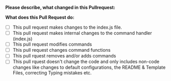 **Please describe, what changed in this Pullrequest:**

**What does this Pull Request do:**
- [ ] This pull request makes changes to the index.js file.
- [ ] This pull request makes internal changes to the command handler (index.js)
- [ ] This pull request modifies commands
- [ ] This pull request changes command functions
- [ ] This pull rquest removes and/or adds commands
- [ ] This pull rquest doesn't change the code and only includes non-code changes like changes to default configurations, the README & Template Files, correcting Typing mistakes etc.

